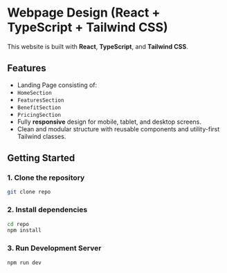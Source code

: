 #  Webpage Design (React + TypeScript + Tailwind CSS)

This  website is built with **React**, **TypeScript**, and **Tailwind CSS**.

##  Features

  - Landing Page consisting of:
  - `HomeSection`
  - `FeaturesSection`
  - `BenefitSection`
  - `PricingSection`
- Fully **responsive** design for mobile, tablet, and desktop screens.
-  Clean and modular structure with reusable components and utility-first Tailwind classes.

##  Getting Started

### 1. Clone the repository

```bash
git clone repo
```

### 2. Install dependencies

```bash
cd repo
npm install
```
### 3. Run Development Server
```bash
npm run dev
```